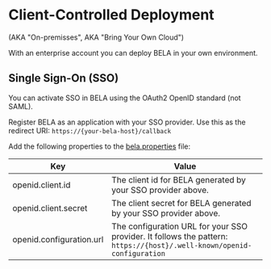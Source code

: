 # Client-Controlled Deployment
(AKA "On-premisses", AKA "Bring Your Own Cloud")

With an enterprise account you can deploy BELA in your own environment.

## Single Sign-On (SSO)

You can activate SSO in BELA using the OAuth2 OpenID standard (not SAML).

Register BELA as an application with your SSO provider. Use this as the redirect URI: `https://{your-bela-host}/callback`

Add the following properties to the [bela.properties](/reference/bela.properties.md) file:

|Key|Value|
|---|-----|
| openid.client.id | The client id for BELA generated by your SSO provider above.
| openid.client.secret | The client secret for BELA generated by your SSO provider above.
| openid.configuration.url | The configuration URL for your SSO provider. It follows the pattern: `https://{host}/.well-known/openid-configuration`
